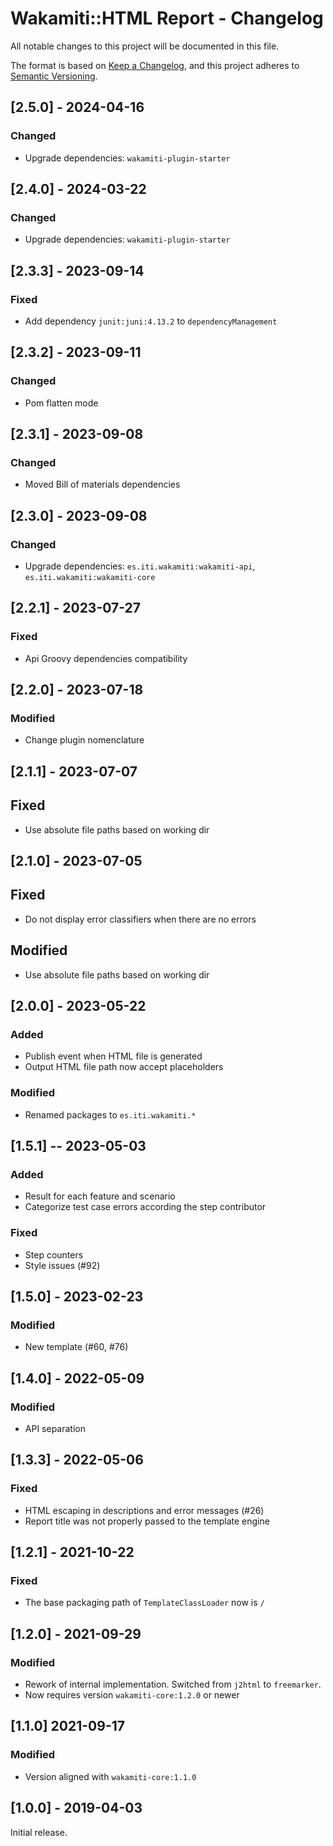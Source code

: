 # Wakamiti::HTML Report - Changelog

All notable changes to this project will be documented in this file.

The format is based on [Keep a Changelog][1],
and this project adheres to [Semantic Versioning][2].

## [2.5.0] - 2024-04-16

### Changed
- Upgrade dependencies: `wakamiti-plugin-starter`


## [2.4.0] - 2024-03-22

### Changed
- Upgrade dependencies: `wakamiti-plugin-starter`


## [2.3.3] - 2023-09-14

### Fixed
- Add dependency `junit:juni:4.13.2` to `dependencyManagement`


## [2.3.2] - 2023-09-11

### Changed
- Pom flatten mode


## [2.3.1] - 2023-09-08

### Changed
- Moved Bill of materials dependencies


## [2.3.0] - 2023-09-08

### Changed
- Upgrade dependencies: `es.iti.wakamiti:wakamiti-api`, `es.iti.wakamiti:wakamiti-core`


## [2.2.1] - 2023-07-27

### Fixed
- Api Groovy dependencies compatibility


## [2.2.0] - 2023-07-18

### Modified
- Change plugin nomenclature


## [2.1.1] - 2023-07-07

## Fixed
- Use absolute file paths based on working dir


## [2.1.0] - 2023-07-05

## Fixed
- Do not display error classifiers when there are no errors

## Modified
- Use absolute file paths based on working dir


## [2.0.0] - 2023-05-22

### Added
- Publish event when HTML file is generated
- Output HTML file path now accept placeholders

### Modified
- Renamed packages to ```es.iti.wakamiti.*```


## [1.5.1] -- 2023-05-03

### Added
- Result for each feature and scenario
- Categorize test case errors according the step contributor

### Fixed
- Step counters
- Style issues (#92)


## [1.5.0] - 2023-02-23

### Modified
- New template (#60, #76)


## [1.4.0] - 2022-05-09

### Modified
- API separation


## [1.3.3] - 2022-05-06

### Fixed
- HTML escaping in descriptions and error messages (#26)
- Report title was not properly passed to the template engine


## [1.2.1] - 2021-10-22

### Fixed
- The base packaging path of `TemplateClassLoader` now is `/`


## [1.2.0] - 2021-09-29

### Modified
- Rework of internal implementation. Switched from `j2html` to `freemarker`. 
- Now requires version `wakamiti-core:1.2.0` or newer


## [1.1.0] 2021-09-17

### Modified
- Version aligned with `wakamiti-core:1.1.0`


## [1.0.0] - 2019-04-03

Initial release.  


[1]: <https://keepachangelog.com/en/1.0.0/>
[2]: <https://semver.org>